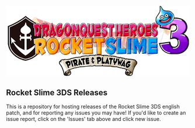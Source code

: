 ![RS3DS Logo](Media/Logo.png)
## Rocket Slime 3DS Releases

This is a repository for hosting releases of the Rocket Slime 3DS english patch, and for reporting any issues you may have!
If you'd like to create an issue report, click on the 'Issues' tab above and click new issue.
